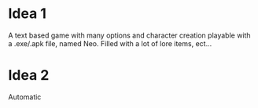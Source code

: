 # Idea 1
A text based game with many options and character creation playable with a .exe/.apk file, named Neo. Filled with a lot of lore items, ect...

# Idea 2 
Automatic 